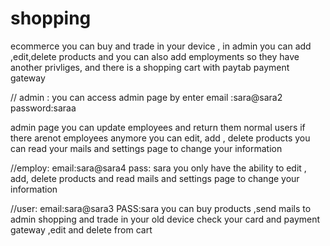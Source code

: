 # shopping
ecommerce you can buy and trade in your device , in admin you can add ,edit,delete products and you can also add employments so they have another privliges, and there is a shopping cart with paytab payment gateway

// admin :
you can access admin page by enter email :sara@sara2
password:saraa

admin page you can update employees and return them normal users if there arenot employees anymore
you can edit, add , delete products
you can read your mails
and settings page to change your information


//employ:
email:sara@sara4
pass: sara
you only have the ability to edit , add, delete products 
and read mails
and settings page to change your information

//user:
email:sara@sara3
PASS:sara
you can buy products ,send mails to admin shopping and trade in your old device 
check your card and payment gateway ,edit and delete from cart
